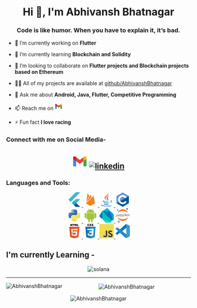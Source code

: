 <h1 align="center">Hi 👋, I'm Abhivansh Bhatnagar</h1>
<h3 align="center">Code is like humor. When you have to explain it, it’s bad.</h3>



- 🔭 I’m currently working on **Flutter**

- 🌱 I’m currently learning **Blockchain and Solidity**

- 👯 I’m looking to collaborate on **Flutter projects and Blockchain projects based on Ethereum**

- 👨‍💻 All of my projects are available at [github/AbhivanshBhatnagar](https://github.com/AbhivanshBhatnagar)

<!-- - 📝 I regularly write articles on <a href="aptgetinfo.medium.com" alt="Medium"><img src='https://raw.githubusercontent.com/nativefier/nativefier-icons/gh-pages/files/medium.png' alt='Medium' height='25'></a> <a href="https://aptgetinfo.blogspot.com/" alt="Blogspot"><img src='https://www.blogger.com/img/logo_blogger_40px.png' alt='BlogSpot' height='25'></a> -->

- 💬 Ask me about **Android, Java, Flutter, Competitive Programming**

- 📫 Reach me on <a href="mailto:bhatnagar1102abhivansh@gmail.com" alt="Contact me"><img src='https://raw.githubusercontent.com/nativefier/nativefier-icons/gh-pages/files/gmail.png' alt='Gmail' height='20'></a>

- ⚡ Fun fact **I love racing**


<h3 align="left">Connect with me on Social Media-</h3>
    <h2 align="center">
        <!--Twitter-->
<!--            <a href="https://twitter.com/deepak_kumar216" alt="Twitter"><img src='https://raw.githubusercontent.com/nativefier/nativefier-icons/gh-pages/files/twitter.png' alt='twitter' height='40' width='40'></a> -->
        <!--Gmail-->
           <a href="mailto:bhatnagar1102abhivansh@gmail.com" alt="Contact me"><img src='https://raw.githubusercontent.com/nativefier/nativefier-icons/gh-pages/files/gmail.png' alt='Gmail' height='40'></a>
         <!--Github-->
<!--            <a href="https://t.me/kernel_panic0" alt="Telegram"><img src='http://www.vectorico.com/download/social_media/Telegram-Icon.png' alt='telegram' height='40'></a> -->
           <!--linkedin-->
          <a href="https://www.linkedin.com/in/abhivansh-bhatnagar/" alt="Linkedin"><img src='https://media-exp3.licdn.com/dms/image/C4D0BAQGyOWvr4W0Pow/company-logo_200_200/0/1590003577120?e=1634169600&v=beta&t=H0Vws3lPMpnfAaOPM4DuO1yz0E9nfuFwI34YGyAr34o' alt='linkedin' height='40'></a>
    </h2>

<h3 align="left">Languages and Tools:</h3>
<p align="center">
<!--   <a href="https://console.cloud.google.com/" target="_blank">
    <img
      src="https://raw.githubusercontent.com/devicons/devicon/master/icons/googlecloud/googlecloud-original.svg"
      alt="gcp"
      width="40"
      height="40"
    />
  </a> -->

<!--   <a href="https://www.linux.org/" target="_blank">
    <img
      src="https://raw.githubusercontent.com/devicons/devicon/master/icons/linux/linux-original.svg"
      alt="linux"
      width="40"
      height="40"
    />
  </a>
 -->

<!--   <a href="https://www.debian.org/" target="_blank">
    <img
      src="https://raw.githubusercontent.com/devicons/devicon/master/icons/debian/debian-original.svg"
      alt="debian"
      width="40"
      height="40"
    />
  </a>
 -->
<!--   <a href="https://www.gnu.org/software/bash/" target="_blank">
    <img
      src="https://raw.githubusercontent.com/devicons/devicon/master/icons/bash/bash-original.svg"
      alt="bash"
      width="40"
      height="40"
    />
  </a>
 -->
<!--   <a href="https://www.openssh.com/" target="_blank">
    <img
      src="https://raw.githubusercontent.com/devicons/devicon/master/icons/ssh/ssh-original-wordmark.svg"
      alt="ssh"
      width="40"
      height="40"
    />
  </a>
<br> -->

  <a href="https://flutter.dev/" target="_blank">
    <img
      src="https://github.com/devicons/devicon/blob/master/icons/flutter/flutter-original.svg"
      alt="Flutter"
      width="40"
      height="40"
    />
  </a>
  <a href="https://firebase.google.com/" target="_blank">
    <img
      src="https://github.com/devicons/devicon/blob/master/icons/firebase/firebase-plain.svg"
      alt="Firebase"
      width="40"
      height="40"
    />
  </a>
  <a href="https://www.java.com/en/" target="_blank">
    <img
      src="https://github.com/devicons/devicon/blob/master/icons/java/java-original.svg"
      alt="Java"
      width="40"
      height="40"
    />
  </a>
  <a href="https://www.cprogramming.com/" target="_blank">
    <img
      src="https://raw.githubusercontent.com/devicons/devicon/master/icons/c/c-original.svg"
      alt="C"
      width="40"
      height="40"
    />
  </a>
  <br>
  <a href="https://www.python.org/" target="_blank">
    <img
      src="https://raw.githubusercontent.com/devicons/devicon/master/icons/python/python-original.svg"
      alt="Python"
      width="40"
      height="40"
    />
  </a>
  <a href="https://developer.android.com/" target="_blank">
    <img
      src="https://github.com/devicons/devicon/blob/master/icons/android/android-plain.svg"
      alt="Andoid Development"
      width="40"
      height="40"
    />
  </a>
  
  
  <a href="https://dart.dev/" target="_blank">
    <img
      src="https://github.com/devicons/devicon/blob/master/icons/dart/dart-original.svg"
      alt="Dart"
      width="40"
      height="40"
    />
  </a> 
  


  

  <a href="https://jupyter.org/" target="_blank">
    <img
      src="https://raw.githubusercontent.com/devicons/devicon/master/icons/jupyter/jupyter-original-wordmark.svg"
      alt="Jupyter"
      width="40"
      height="40"
    />
  </a>
    <br>

<!--   <a href="https://www.raspberrypi.org/" target="_blank">
    <img
      src="https://raw.githubusercontent.com/devicons/devicon/master/icons/raspberrypi/raspberrypi-original.svg"
      alt="raspberry-pi/"
      width="40"
      height="40"
    />
  </a> -->

  <a href="https://www.w3.org/html/" target="_blank">
    <img
      src="https://raw.githubusercontent.com/devicons/devicon/master/icons/html5/html5-original-wordmark.svg"
      alt="html5"
      width="40"
      height="40"
    />
  </a>

  <a href="https://www.w3schools.com/css/" target="_blank">
    <img
      src="https://raw.githubusercontent.com/devicons/devicon/master/icons/css3/css3-original-wordmark.svg"
      alt="css3"
      width="40"
      height="40"
    />
  </a>
  <a href="https://developer.mozilla.org/en-US/docs/Web/JavaScript" target="_blank">
    <img
      src="https://raw.githubusercontent.com/devicons/devicon/master/icons/javascript/javascript-original.svg"
      alt="Javascript"
      width="40"
      height="40"
    />
  </a>
    
   <a href="https://code.visualstudio.com/" target="_blank">
    <img
      src="https://github.com/devicons/devicon/blob/master/icons/vscode/vscode-original.svg"
      alt="C"
      width="40"
      height="40"
    />
  </a>
    
<!--   <a href="https://visualstudio.microsoft.com/" target="_blank">
    <img
      src="https://github.com/devicons/devicon/blob/master/icons/visualstudio/visualstudio-plain.svg"
      alt="C"
      width="40"
      height="40"
    />
  </a> -->
  


<!--   <a href="https://reactjs.org/" target="_blank">
    <img
      src="https://raw.githubusercontent.com/devicons/devicon/master/icons/react/react-original-wordmark.svg"
      alt="react"
      width="40"
      height="40"
    />
  </a> -->
<!--   <a href="https://redux.js.org" target="_blank">
    <img
      src="https://raw.githubusercontent.com/devicons/devicon/master/icons/redux/redux-original.svg"
      alt="redux"
      width="40"
      height="40"
    />
  </a> -->




<!--   <a href="https://nodejs.org" target="_blank">
    <img
      src="https://raw.githubusercontent.com/devicons/devicon/master/icons/nodejs/nodejs-original.svg"
      alt="nodejs"
      width="40"
      height="40"
    />
  </a> -->



<!--    <a href="https://expressjs.com/" target="_blank">
    <img
      src="https://raw.githubusercontent.com/devicons/devicon/master/icons/express/express-original.svg"
      alt="expressjs"
      width="40"
      height="40"
    />
  </a> -->

<!--   <a href="https://www.mongodb.com/" target="_blank">
    <img
      src="https://raw.githubusercontent.com/devicons/devicon/master/icons/mongodb/mongodb-original.svg"
      alt="mongodb"
      width="40"
      height="40"
    />
  </a> -->
  

<!--   <a href="https://jestjs.io" target="_blank">
    <img
      src="https://www.vectorlogo.zone/logos/jestjsio/jestjsio-icon.svg"
      alt="jest"
      width="40"
      height="40"
    />
  </a>
 -->

<!--   <a href="https://handlebarsjs.com/" target="_blank">
    <img
      src="https://raw.githubusercontent.com/devicons/devicon/master/icons/handlebars/handlebars-original.svg"
      alt="handlebars"
      width="40"
      height="40"
    />
  </a>
 -->

<!--   <a href="https://flask.palletsprojects.com/en/2.0.x/" target="_blank">
    <img
      src="https://raw.githubusercontent.com/devicons/devicon/master/icons/flask/flask-original.svg"
      alt="flask"
      width="40"
      height="40"
    />
  </a>
 -->

<!--   <a href="https://www.postgresql.org/" target="_blank">
    <img
      src="https://raw.githubusercontent.com/devicons/devicon/master/icons/postgresql/postgresql-original.svg"
      alt="postgresql"
      width="40"
      height="40"
    />
  </a>
 -->
<!--   <a href="https://www.sqlalchemy.org/" target="_blank">
    <img
      src="https://raw.githubusercontent.com/devicons/devicon/master/icons/sqlalchemy/sqlalchemy-original.svg"
      alt="sqlalchemy"
      width="40"
      height="40"
    />
  </a>
 -->



<!--   <a href="https://git-scm.com/" target="_blank">
    <img
      src="https://www.vectorlogo.zone/logos/git-scm/git-scm-icon.svg"
      alt="git"
      width="40"
      height="40"
    />
  </a>
  <a href="https://heroku.com" target="_blank">
    <img
      src="https://www.vectorlogo.zone/logos/heroku/heroku-icon.svg"
      alt="heroku"
      width="40"
      height="40"
    />
  </a>
 -->

  


<!--   <a href="https://sass-lang.com" target="_blank">
    <img
      src="https://raw.githubusercontent.com/devicons/devicon/master/icons/sass/sass-original.svg"
      alt="sass"
      width="40"
      height="40"
    />
  </a>
</p> -->







## I'm currently Learning -

<p align="center">
    <img
      src="https://www.bitprime.co.nz/wp-content/uploads/2020/06/solana-400x400.png"
       alt="solana"/>
</p>
    
***

<p>
  <img
    align="left"
    src="https://github-readme-stats.vercel.app/api/top-langs?username=AbhivanshBhatnagar&show_icons=true&locale=en&langs_count=10&theme=radical"
    alt="AbhivanshBhatnagar"
  />
</p>

<p align="center">
  <img
    align="center"
    src="https://github-readme-stats.vercel.app/api?username=AbhivanshBhatnagar&show_icons=true&locale=en&theme=radical"
    alt="AbhivanshBhatnagar"
  /> 

</p>


<p align="center">
   <img
    align="center"
    src="https://github-readme-streak-stats.herokuapp.com/?user=AbhivanshBhatnagar&theme=radical"
    alt="AbhivanshBhatnagar"
  />
</p>




